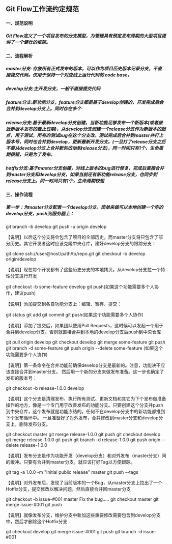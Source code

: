 ## Git Flow工作流约定规范

#### 一、规范说明
##### Git Flow定义了一个项目发布的分支模型，为管理具有预定发布周期的大型项目提供了一个健壮的框架。


#### 二、流程解析

##### master分支: 存放所有正式发布的版本，可以作为项目历史版本记录分支，不直接提交代码。仅用于保持一个对应线上运行代码的 code base。

##### develop分支:主开发分支，一般不直接提交代码

##### feature分支:新功能分支，feature分支都是基于develop创建的，开发完成后会合并到develop分支上。同时存在多个

##### release分支:基于最新develop分支创建，当新功能足够发布一个新版本(或者接近新版本发布的截止日期)，从develop分支创建一个release分支作为新版本的起点，用于测试，所有的测试bug在这个分支改。测试完成后合并到master并打上版本号，同时也合并到develop，更新最新开发分支。(一旦打了release分支之后不要从develop分支上合并新的改动到release分支)，同一时间只有1个，生命周期很短，只是为了发布。

##### hotfix分支:基于master分支创建，对线上版本的bug进行修复，完成后直接合并到master分支和develop分支，如果当前还有新功能release分支，也同步到release分支上。同一时间只有1个，生命周期较短



#### 三、操作流程

##### 第一步：为master分支配套一个develop分支。简单来做可以本地创建一个空的develop分支，push到服务器上：

git branch –b develop
git push -u origin develop

【说明】以后这个分支将会包含了项目的全部历史，而master分支将只包含了部分历史。其它开发者这时应该克隆中央仓库，建好develop分支的跟踪分支：

git clone ssh://user@host/path/to/repo.git
git checkout -b develop origin/develop

【说明】现在每个开发都有了这些历史分支的本地拷贝。从develop分支拉一个特性分支进行开发

git checkout -b some-feature develop
git push(如果这个功能需要多个人协作，建议push)

【说明】添加提交到各自功能分支上：编辑、暂存、提交：

git status
git add
git commit
git push(如果这个功能需要多个人协作)

【说明】添加了提交后，如果团队使用Pull Requests，这时候可以发起一个用于合并到develop分支。否则就直接合并到本地的develop分支后push到中央仓库

git pull origin develop
git checkout develop
git merge some-feature
git push
git branch -d some-feature
git push origin --delete some-feature (如果这个功能需要多个人协作) 

【说明】第一条命令在合并功能前确保develop分支是最新的。注意，功能决不应该直接合并到master分支。
然后用一个新的分支来做发布准备。这一步也确定了发布的版本号：

git checkout -b release-1.0.0 develop

【说明】这个分支是清理发布、执行所有测试、更新文档和其它为下个发布做准备操作的地方，像是一个专门用于改善发布的功能分支。只要创建这个分支并push到中央仓库，这个发布就是功能冻结的。任何不在develop分支中的新功能都推到下个发布循环中。
一旦准备好了对外发布，合并修改到master分支和develop分支上，删除发布分支。

git checkout master
git merge release-1.0.0
git push
git checkout develop
git merge release-1.0.0
git push
git branch -d release-1.0.0
git push origin --delete release-1.0.0

【说明】发布分支是作为功能开发（develop分支）和对外发布（master分支）间的缓冲。只要有合并到master分支，就应该打好Tag以方便跟踪。

git tag -a 1.0.0 -m "Initial public release" master
git push --tags

【说明】对外发布后，发现了当前版本的一个Bug，从master分支上拉出了一个Hotfix分支，提交修改以解决问题，然后直接合并回master分支

git checkout -b issue-#001 master
Fix the bug…..
git checkout master
git merge issue-#001
git push

【说明】就像发布分支，维护分支中新加这些重要修改需要包含到develop分支中，然后才删除这个Hotfix分支

git checkout develop
git merge issue-#001
git push
git branch -d issue-#001
